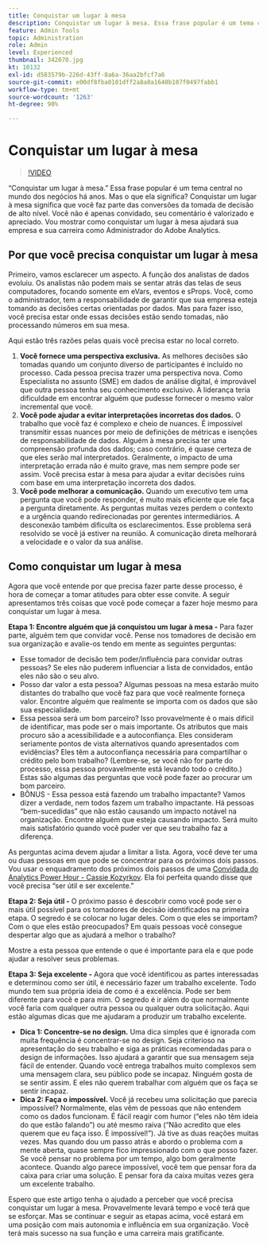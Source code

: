 ```yaml
---
title: Conquistar um lugar à mesa
description: Conquistar um lugar à mesa. Essa frase popular é um tema central no mundo dos negócios há anos. Mas o que ela significa? Conquistar um lugar à mesa significa que você faz parte das conversões da tomada de decisão de alto nível. Você não é apenas convidado, seu comentário é valorizado e apreciado. Vou mostrar como conquistar um lugar à mesa ajudará sua empresa e sua carreira como Administrador do Adobe Analytics.
feature: Admin Tools
topic: Administration
role: Admin
level: Experienced
thumbnail: 342070.jpg
kt: 10132
exl-id: d583579b-226d-43ff-8a6a-36aa2bfcf7a6
source-git-commit: e00df8fba0101dff2a8a0a1640b107f0497fabb1
workflow-type: tm+mt
source-wordcount: '1263'
ht-degree: 98%

---
```


# Conquistar um lugar à mesa

>[!VIDEO](https://video.tv.adobe.com/v/342070/?quality=12&learn=on)

“Conquistar um lugar à mesa.” Essa frase popular é um tema central no mundo dos negócios há anos. Mas o que ela significa? Conquistar um lugar à mesa significa que você faz parte das conversões da tomada de decisão de alto nível. Você não é apenas convidado, seu comentário é valorizado e apreciado. Vou mostrar como conquistar um lugar à mesa ajudará sua empresa e sua carreira como Administrador do Adobe Analytics.

## Por que você precisa conquistar um lugar à mesa

Primeiro, vamos esclarecer um aspecto. A função dos analistas de dados evoluiu. Os analistas não podem mais se sentar atrás das telas de seus computadores, focando somente em eVars, eventos e sProps. Você, como o administrador, tem a responsabilidade de garantir que sua empresa esteja tomando as decisões certas orientadas por dados. Mas para fazer isso, você precisa estar onde essas decisões estão sendo tomadas, não processando números em sua mesa.

Aqui estão três razões pelas quais você precisa estar no local correto.

1. **Você fornece uma perspectiva exclusiva.** As melhores decisões são tomadas quando um conjunto diverso de participantes é incluído no processo. Cada pessoa precisa trazer uma perspectiva nova. Como Especialista no assunto (SME) em dados de análise digital, é improvável que outra pessoa tenha seu conhecimento exclusivo. A liderança teria dificuldade em encontrar alguém que pudesse fornecer o mesmo valor incremental que você.
1. **Você pode ajudar a evitar interpretações incorretas dos dados.** O trabalho que você faz é complexo e cheio de nuances. É impossível transmitir essas nuances por meio de definições de métricas e isenções de responsabilidade de dados. Alguém à mesa precisa ter uma compreensão profunda dos dados; caso contrário, é quase certeza de que eles serão mal interpretados. Geralmente, o impacto de uma interpretação errada não é muito grave, mas nem sempre pode ser assim. Você precisa estar à mesa para ajudar a evitar decisões ruins com base em uma interpretação incorreta dos dados.
1. **Você pode melhorar a comunicação.** Quando um executivo tem uma pergunta que você pode responder, é muito mais eficiente que ele faça a pergunta diretamente. As perguntas muitas vezes perdem o contexto e a urgência quando redirecionadas por gerentes intermediários. A desconexão também dificulta os esclarecimentos. Esse problema será resolvido se você já estiver na reunião. A comunicação direta melhorará a velocidade e o valor da sua análise.

## Como conquistar um lugar à mesa

Agora que você entende por que precisa fazer parte desse processo, é hora de começar a tomar atitudes para obter esse convite. A seguir apresentamos três coisas que você pode começar a fazer hoje mesmo para conquistar um lugar à mesa.

**Etapa 1: Encontre alguém que já conquistou um lugar à mesa -** Para fazer parte, alguém tem que convidar você. Pense nos tomadores de decisão em sua organização e avalie-os tendo em mente as seguintes perguntas:

* Esse tomador de decisão tem poder/influência para convidar outras pessoas? Se eles não puderem influenciar a lista de convidados, então eles não são o seu alvo.
* Posso dar valor a esta pessoa? Algumas pessoas na mesa estarão muito distantes do trabalho que você faz para que você realmente forneça valor. Encontre alguém que realmente se importa com os dados que são sua especialidade.
* Essa pessoa será um bom parceiro? Isso provavelmente é o mais difícil de identificar, mas pode ser o mais importante. Os atributos que mais procuro são a acessibilidade e a autoconfiança. Eles consideram seriamente pontos de vista alternativos quando apresentados com evidências? Eles têm a autoconfiança necessária para compartilhar o crédito pelo bom trabalho? (Lembre-se, se você não for parte do processo, essa pessoa provavelmente está levando todo o crédito.) Estas são algumas das perguntas que você pode fazer ao procurar um bom parceiro.
* BÔNUS - Essa pessoa está fazendo um trabalho impactante? Vamos dizer a verdade, nem todos fazem um trabalho impactante. Há pessoas “bem-sucedidas” que não estão causando um impacto notável na organização. Encontre alguém que esteja causando impacto. Será muito mais satisfatório quando você puder ver que seu trabalho faz a diferença.

As perguntas acima devem ajudar a limitar a lista. Agora, você deve ter uma ou duas pessoas em que pode se concentrar para os próximos dois passos. Vou usar o enquadramento dos próximos dois passos de uma [Convidada do Analytics Power Hour - Cassie Kozyrkov](https://analyticshour.io/2021/12/14/182-making-better-decisions-and-being-useful-with-cassie-kozyrkov/). Ela foi perfeita quando disse que você precisa “ser útil e ser excelente.”

**Etapa 2: Seja útil -** O próximo passo é descobrir como você pode ser o mais útil possível para os tomadores de decisão identificados na primeira etapa. O segredo é se colocar no lugar deles. Com o que eles se importam? Com o que eles estão preocupados? Em quais pessoas você consegue despertar algo que as ajudará a melhor o trabalho?

Mostre a esta pessoa que entende o que é importante para ela e que pode ajudar a resolver seus problemas.

**Etapa 3: Seja excelente -** Agora que você identificou as partes interessadas e determinou como ser útil, é necessário fazer um trabalho excelente. Todo mundo tem sua própria ideia de como é a excelência. Pode ser bem diferente para você e para mim. O segredo é ir além do que normalmente você faria com qualquer outra pessoa ou qualquer outra solicitação. Aqui estão algumas dicas que me ajudaram a produzir um trabalho excelente.

* **Dica 1: Concentre-se no design.** Uma dica simples que é ignorada com muita frequência é concentrar-se no design. Seja criterioso na apresentação do seu trabalho e siga as práticas recomendadas para o design de informações. Isso ajudará a garantir que sua mensagem seja fácil de entender. Quando você entrega trabalhos muito complexos sem uma mensagem clara, seu público pode se incapaz. Ninguém gosta de se sentir assim. E eles não querem trabalhar com alguém que os faça se sentir incapaz.
* **Dica 2: Faça o impossível.** Você já recebeu uma solicitação que parecia impossível? Normalmente, elas vêm de pessoas que não entendem como os dados funcionam. É fácil reagir com humor (“eles não têm ideia do que estão falando”) ou até mesmo raiva (“Não acredito que eles querem que eu faça isso. É impossível!”). Já tive as duas reações muitas vezes. Mas quando dou um passo atrás e abordo o problema com a mente aberta, quase sempre fico impressionado com o que posso fazer. Se você pensar no problema por um tempo, algo bom geralmente acontece. Quando algo parece impossível, você tem que pensar fora da caixa para criar uma solução. E pensar fora da caixa muitas vezes gera um excelente trabalho.

Espero que este artigo tenha o ajudado a perceber que você precisa conquistar um lugar à mesa. Provavelmente levará tempo e você terá que se esforçar. Mas se continuar e seguir as etapas acima, você estará em uma posição com mais autonomia e influência em sua organização. Você terá mais sucesso na sua função e uma carreira mais gratificante.
